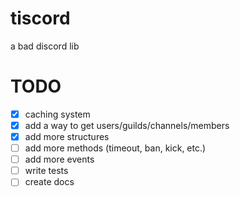 # tiscord
a bad discord lib

# TODO
- [x] caching system
- [x] add a way to get users/guilds/channels/members
- [x] add more structures
- [ ] add more methods (timeout, ban, kick, etc.)
- [ ] add more events
- [ ] write tests
- [ ] create docs